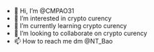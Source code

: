 - 👋 Hi, I’m @CMPAO31
- 👀 I’m interested in crypto curency
- 🌱 I’m currently learning crypto curency
- 💞️ I’m looking to collaborate on crypto curency
- 📫 How to reach me dm @NT_Bao

<!---
CMPAO31/CMPAO31 is a ✨ special ✨ repository because its `README.md` (this file) appears on your GitHub profile.
You can click the Preview link to take a look at your changes.
--->
